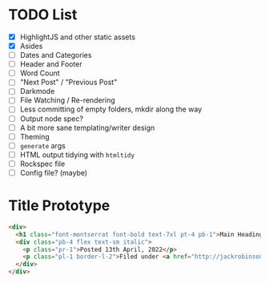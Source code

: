 # TODO List

* [x] HighlightJS and other static assets
* [x] Asides
* [ ] Dates and Categories
* [ ] Header and Footer
* [ ] Word Count
* [ ] "Next Post" / "Previous Post"
* [ ] Darkmode
* [ ] File Watching / Re-rendering
* [ ] Less committing of empty folders, mkdir along the way
* [ ] Output node spec?
* [ ] A bit more sane templating/writer design
* [ ] Theming
* [ ] `generate` args
* [ ] HTML output tidying with `htmltidy`
* [ ] Rockspec file
* [ ] Config file? (maybe)

# Title Prototype

```html
<div>
  <h1 class="font-montserrat font-bold text-7xl pt-4 pb-1">Main Heading</h1>
  <div class="pb-4 flex text-sm italic">
    <p class="pr-1">Posted 13th April, 2022</p>
    <p class="pl-1 border-l-2">Filed under <a href="http://jackrobinson.co.nz" class="text-rose-500 no-underline hover:underline">Examples</a></p>
  </div>
</div>
```
